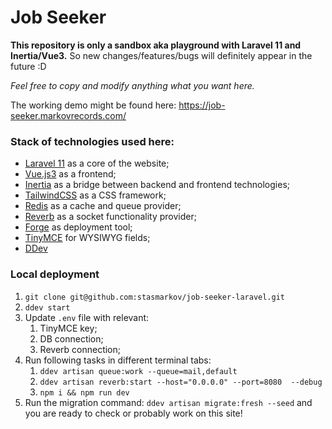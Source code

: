# Job Seeker 
**This repository is only a sandbox aka playground with Laravel 11 and Inertia/Vue3.**
So new changes/features/bugs will definitely appear in the future :D

_Feel free to copy and modify anything what you want here._

The working demo might be found here: https://job-seeker.markovrecords.com/

### Stack of technologies used here:
- [Laravel 11](https://laravel.com/docs/11.x) as a core of the website;
- [Vue.js3](https://vuejs.org/) as a frontend;
- [Inertia](https://inertiajs.com/) as a bridge between backend and frontend technologies;
- [TailwindCSS](https://tailwindcss.com/docs) as a CSS framework;
- [Redis](https://redis.io/) as a cache and queue provider;
- [Reverb](https://reverb.laravel.com/) as a socket functionality provider;
- [Forge](https://forge.laravel.com/) as deployment tool;
- [TinyMCE](https://www.tiny.cloud/) for WYSIWYG fields;
- [DDev](https://ddev.com/)

### Local deployment
1. `git clone git@github.com:stasmarkov/job-seeker-laravel.git`
2. `ddev start`
3. Update `.env` file with relevant:
   1. TinyMCE key;
   2. DB connection;
   3. Reverb connection;
4. Run following tasks in different terminal tabs:
   1. `ddev artisan queue:work --queue=mail,default`
   2. `ddev artisan reverb:start --host="0.0.0.0" --port=8080  --debug`
   3. `npm i && npm run dev`
5. Run the migration command: `ddev artisan migrate:fresh --seed` and you are ready to check or probably work on this site!

